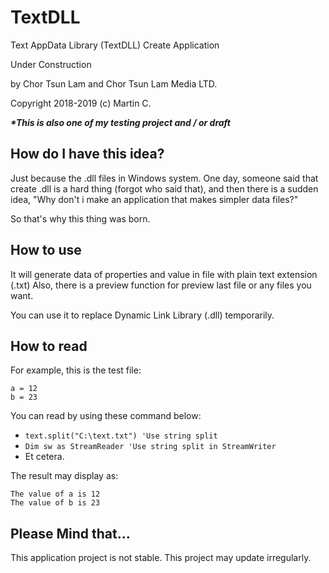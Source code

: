 # TextDLL
Text AppData Library (TextDLL) Create Application 

Under Construction 

by Chor Tsun Lam and Chor Tsun Lam Media LTD. 

Copyright 2018-2019 (c) Martin C. 

___*This is also one of my testing project and / or draft___


## How do I have this idea?
Just because the .dll files in Windows system. 
One day, someone said that create .dll is a hard thing (forgot who said that),
and then there is a sudden idea, "Why don't i make an application that makes simpler data files?"

So that's why this thing was born.

## How to use
It will generate data of properties and value in file with plain text extension (.txt)
Also, there is a preview function for preview last file or any files you want.

You can use it to replace Dynamic Link Library (.dll) temporarily. 

## How to read
For example, this is the test file:
```
a = 12
b = 23
```

You can read  by using these command below:

- ```text.split("C:\text.txt") 'Use string split```
- ```Dim sw as StreamReader 'Use string split in StreamWriter```
- Et cetera.

The result may display as:
```
The value of a is 12
The value of b is 23
```

## Please Mind that...
This application project is not stable.
This project may update irregularly.
